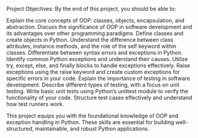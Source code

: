 Project Objectives:
By the end of this project, you should be able to:

Explain the core concepts of OOP: classes, objects, encapsulation, and abstraction.
Discuss the significance of OOP in software development and its advantages over other programming paradigms.
Define classes and create objects in Python.
Understand the difference between class attributes, instance methods, and the role of the self keyword within classes.
Differentiate between syntax errors and exceptions in Python.
Identify common Python exceptions and understand their causes.
Utilize try, except, else, and finally blocks to handle exceptions effectively.
Raise exceptions using the raise keyword and create custom exceptions for specific errors in your code.
Explain the importance of testing in software development.
Describe different types of testing, with a focus on unit testing.
Write basic unit tests using Python’s unittest module to verify the functionality of your code.
Structure test cases effectively and understand how test runners work.

This project equips you with the foundational knowledge of OOP and exception handling in Python. These skills are essential for building well-structured, maintainable, and robust Python applications.
